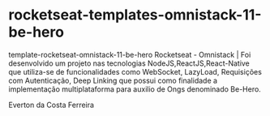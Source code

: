 # rocketseat-templates-omnistack-11-be-hero
template-rocketseat-omnistack-11-be-hero Rocketseat - Omnistack | Foi desenvolvido um projeto nas tecnologias NodeJS,ReactJS,React-Native que utiliza-se de funcionalidades como WebSocket, LazyLoad, Requisições com Autenticação, Deep Linking que possui como finalidade a implementação multiplataforma para auxilio de Ongs denominado Be-Hero.

Everton da Costa Ferreira 

